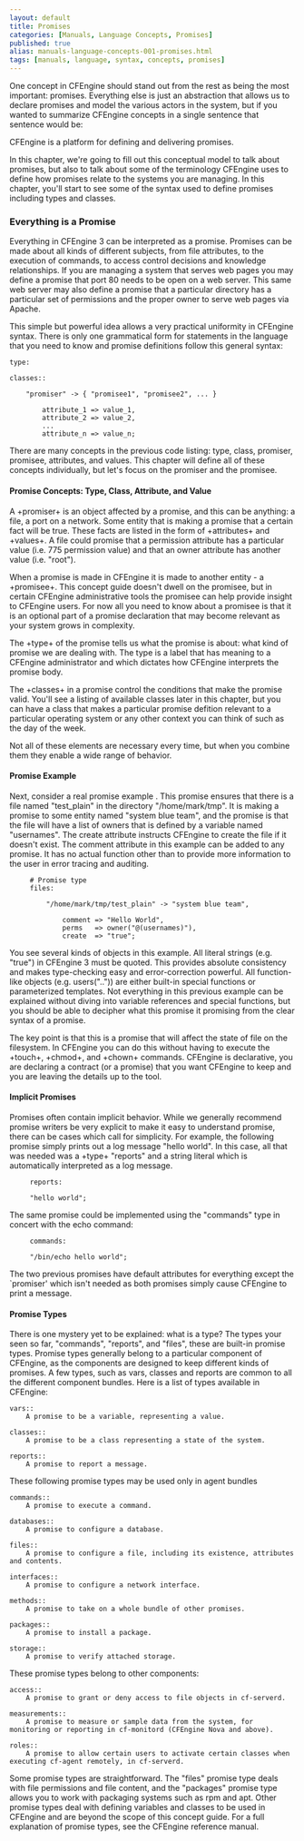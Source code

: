 ```yaml
---
layout: default
title: Promises
categories: [Manuals, Language Concepts, Promises]
published: true
alias: manuals-language-concepts-001-promises.html
tags: [manuals, language, syntax, concepts, promises]
---
```



One concept in CFEngine should stand out from the rest as being the most important: promises. Everything else is just an abstraction that allows us to declare promises and model the various actors in the system, but if you wanted to summarize CFEngine concepts in a single sentence that sentence would be:

CFEngine is a platform for defining and delivering promises.

In this chapter, we're going to fill out this conceptual model to talk about promises, but also to talk about some of the terminology CFEngine uses to define how promises relate to the systems you are managing.  In this chapter, you'll start to see some of the syntax used to define promises including types and classes.

### Everything is a Promise

Everything in CFEngine 3 can be interpreted as a promise. Promises can be made about all kinds of different subjects, from file attributes, to the execution of commands, to access control decisions and knowledge relationships.   If you are managing a system that serves web pages you may define a promise that port 80 needs to be open on a web server.   This same web server may also define a promise that a particular directory has a particular set of permissions and the proper owner to serve web pages via Apache.  

This simple but powerful idea allows a very practical uniformity in CFEngine syntax. There is only one grammatical form for statements in the language that you need to know and promise definitions follow this general syntax:

    type:
     
    classes::
     
        "promiser" -> { "promisee1", "promisee2", ... }
     
            attribute_1 => value_1,
            attribute_2 => value_2,
            ...
            attribute_n => value_n;

There are many concepts in the previous code listing: type, class, promiser, promisee, attributes, and values.   This chapter will define all of these concepts individually, but let's focus on the promiser and the promisee.

#### Promise Concepts: Type, Class, Attribute, and Value

A +promiser+ is an object affected by a promise, and this can be anything: a file, a port on a network.   Some entity that is making a promise that a certain fact will be true.   These facts are listed in the form of +attributes+ and +values+.  A file could promise that a permission attribute has a particular value (i.e. 775 permission value) and that an owner attribute has another value (i.e. "root").

When a promise is made in CFEngine it is made to another entity - a +promisee+.  This concept guide doesn't dwell on the promisee, but in certain CFEngine administrative tools the promisee can help provide insight to CFEngine users.  For now all you need to know about a promisee is that it is an optional part of a promise declaration that may become relevant as your system grows in complexity.

The +type+ of the promise tells us what the promise is about: what kind of promise we are dealing with.   The type is a label that has meaning to a CFEngine administrator and which dictates how CFEngine interprets the promise body.

The +classes+ in a promise control the conditions that make the promise valid.   You'll see a listing of available classes later in this chapter, but you can have a class that makes a particular promise defition relevant to a particular operating system or any other context you can think of such as the day of the week. 

Not all of these elements are necessary every time, but when you combine them they enable a wide range of behavior.

#### Promise Example

Next, consider a real promise example .   This promise ensures that there is a file named "test_plain" in the directory "/home/mark/tmp".   It is making a promise to some entity named "system blue team", and the promise is that the file will have a list of owners that is defined by a variable named "usernames".  The create attribute instructs CFEngine to create the file if it doesn't exist.  The comment attribute in this example can be added to any promise.  It has no actual function other than to provide more information to the user in error tracing and auditing.

```cf3
     # Promise type
     files:
     
         "/home/mark/tmp/test_plain" -> "system blue team",
     
             comment => "Hello World",
             perms   => owner("@(usernames)"),
             create  => "true";
```

You see several kinds of objects in this example. All literal strings (e.g. "true") in CFEngine 3 must be quoted. This provides absolute consistency and makes type-checking easy and error-correction powerful. All function-like objects (e.g. users("..")) are either built-in special functions or parameterized templates. Not everything in this previous example can be explained without diving into variable references and special functions, but you should be able to decipher what this promise it promising from the clear syntax of a promise.

The key point is that this is a promise that will affect the state of file on the filesystem.   In CFEngine you can do this without having to execute the +touch+, +chmod+, and +chown+ commands.  CFEngine is declarative, you are declaring a contract (or a promise) that you want CFEngine to keep and you are leaving the details up to the tool.

#### Implicit Promises

Promises often contain implicit behavior.   While we generally recommend promise writers be very explicit to make it easy to understand promise, there can be cases which call for simplicity.   For example, the following promise simply prints out a log message "hello world".   In this case, all that was needed was a +type+ "reports" and a string literal which is automatically interpreted as a log message.

```cf3
     reports:
     
     "hello world";
```

The same promise could be implemented using the "commands" type in concert with the echo command:

````cf3
     commands:
     
     "/bin/echo hello world";
````

The two previous promises have default attributes for everything except the `promiser' which isn't needed as both promises simply cause CFEngine to print a message.

#### Promise Types

There is one mystery yet to be explained: what is a type?  The types your seen so far, "commands", "reports", and "files", these are built-in promise types. Promise types generally belong to a particular component of CFEngine, as the components are designed to keep different kinds of promises. A few types, such as vars, classes and reports are common to all the different component bundles.   Here is a list of types available in CFEngine:

    vars::
        A promise to be a variable, representing a value. 

    classes::
        A promise to be a class representing a state of the system. 

    reports::
        A promise to report a message.

These following promise types may be used only in agent bundles

    commands::
        A promise to execute a command. 

    databases::
        A promise to configure a database. 

    files::
        A promise to configure a file, including its existence, attributes and contents. 

    interfaces::
        A promise to configure a network interface. 

    methods::
        A promise to take on a whole bundle of other promises. 

    packages::
        A promise to install a package. 

    storage::
        A promise to verify attached storage.

These promise types belong to other components:

    access::
        A promise to grant or deny access to file objects in cf-serverd. 

    measurements::
        A promise to measure or sample data from the system, for monitoring or reporting in cf-monitord (CFEngine Nova and above). 

    roles::
        A promise to allow certain users to activate certain classes when executing cf-agent remotely, in cf-serverd. 

Some promise types are straightforward.  The "files" promise type deals with file permissions and file content, and the "packages" promise type allows you to work with packaging systems such as rpm and apt.  Other promise types deal with defining variables and classes to be used in CFEngine and are beyond the scope of this concept guide.  For a full explanation of promise types, see the CFEngine reference manual.
